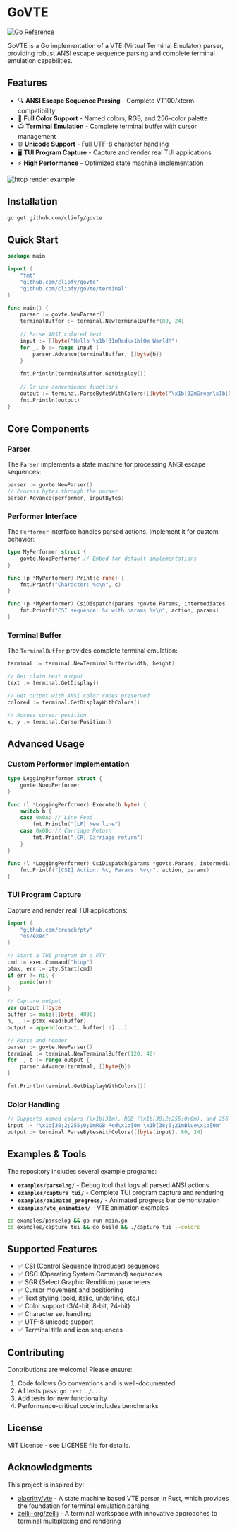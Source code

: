# GoVTE

[![Go Reference](https://pkg.go.dev/badge/github.com/cliofy/govte.svg)](https://pkg.go.dev/github.com/cliofy/govte)

GoVTE is a Go implementation of a VTE (Virtual Terminal Emulator) parser, providing robust ANSI escape sequence parsing and complete terminal emulation capabilities.

## Features

- 🔍 **ANSI Escape Sequence Parsing** - Complete VT100/xterm compatibility
- 🎨 **Full Color Support** - Named colors, RGB, and 256-color palette
- 📺 **Terminal Emulation** - Complete terminal buffer with cursor management
- 🌐 **Unicode Support** - Full UTF-8 character handling
- 🖥️ **TUI Program Capture** - Capture and render real TUI applications
- ⚡ **High Performance** - Optimized state machine implementation

![htop render example](./doc/pics/htop-render.png)

## Installation

```bash
go get github.com/cliofy/govte
```

## Quick Start

```go
package main

import (
    "fmt"
    "github.com/cliofy/govte"
    "github.com/cliofy/govte/terminal"
)

func main() {
    parser := govte.NewParser()
    terminalBuffer := terminal.NewTerminalBuffer(80, 24)
    
    // Parse ANSI colored text
    input := []byte("Hello \x1b[31mRed\x1b[0m World!")
    for _, b := range input {
        parser.Advance(terminalBuffer, []byte{b})
    }
    
    fmt.Println(terminalBuffer.GetDisplay())
    
    // Or use convenience functions
    output := terminal.ParseBytesWithColors([]byte("\x1b[32mGreen\x1b[0m"), 80, 24)
    fmt.Println(output)
}
```

## Core Components

### Parser

The `Parser` implements a state machine for processing ANSI escape sequences:

```go
parser := govte.NewParser()
// Process bytes through the parser
parser.Advance(performer, inputBytes)
```

### Performer Interface

The `Performer` interface handles parsed actions. Implement it for custom behavior:

```go
type MyPerformer struct {
    govte.NoopPerformer // Embed for default implementations
}

func (p *MyPerformer) Print(c rune) {
    fmt.Printf("Character: %c\n", c)
}

func (p *MyPerformer) CsiDispatch(params *govte.Params, intermediates []byte, ignore bool, action rune) {
    fmt.Printf("CSI sequence: %c with params %v\n", action, params)
}
```

### Terminal Buffer

The `TerminalBuffer` provides complete terminal emulation:

```go
terminal := terminal.NewTerminalBuffer(width, height)

// Get plain text output
text := terminal.GetDisplay()

// Get output with ANSI color codes preserved
colored := terminal.GetDisplayWithColors()

// Access cursor position
x, y := terminal.CursorPosition()
```

## Advanced Usage

### Custom Performer Implementation

```go
type LoggingPerformer struct {
    govte.NoopPerformer
}

func (l *LoggingPerformer) Execute(b byte) {
    switch b {
    case 0x0A: // Line Feed
        fmt.Println("[LF] New line")
    case 0x0D: // Carriage Return
        fmt.Println("[CR] Carriage return")
    }
}

func (l *LoggingPerformer) CsiDispatch(params *govte.Params, intermediates []byte, ignore bool, action rune) {
    fmt.Printf("[CSI] Action: %c, Params: %v\n", action, params)
}
```

### TUI Program Capture

Capture and render real TUI applications:

```go
import (
    "github.com/creack/pty"
    "os/exec"
)

// Start a TUI program in a PTY
cmd := exec.Command("htop")
ptmx, err := pty.Start(cmd)
if err != nil {
    panic(err)
}

// Capture output
var output []byte
buffer := make([]byte, 4096)
n, _ := ptmx.Read(buffer)
output = append(output, buffer[:n]...)

// Parse and render
parser := govte.NewParser()
terminal := terminal.NewTerminalBuffer(120, 40)
for _, b := range output {
    parser.Advance(terminal, []byte{b})
}

fmt.Println(terminal.GetDisplayWithColors())
```

### Color Handling

```go
// Supports named colors (\x1b[31m), RGB (\x1b[38;2;255;0;0m), and 256-color (\x1b[38;5;196m)
input := "\x1b[38;2;255;0;0mRGB Red\x1b[0m \x1b[38;5;21mBlue\x1b[0m"
output := terminal.ParseBytesWithColors([]byte(input), 80, 24)
```

## Examples & Tools

The repository includes several example programs:

- **`examples/parselog/`** - Debug tool that logs all parsed ANSI actions
- **`examples/capture_tui/`** - Complete TUI program capture and rendering
- **`examples/animated_progress/`** - Animated progress bar demonstration
- **`examples/vte_animation/`** - VTE animation examples

```bash
cd examples/parselog && go run main.go
cd examples/capture_tui && go build && ./capture_tui --colors
```

## Supported Features

- ✅ CSI (Control Sequence Introducer) sequences
- ✅ OSC (Operating System Command) sequences
- ✅ SGR (Select Graphic Rendition) parameters
- ✅ Cursor movement and positioning
- ✅ Text styling (bold, italic, underline, etc.)
- ✅ Color support (3/4-bit, 8-bit, 24-bit)
- ✅ Character set handling
- ✅ UTF-8 unicode support
- ✅ Terminal title and icon sequences

## Contributing

Contributions are welcome! Please ensure:

1. Code follows Go conventions and is well-documented
2. All tests pass: `go test ./...`
3. Add tests for new functionality
4. Performance-critical code includes benchmarks

## License

MIT License - see LICENSE file for details.

## Acknowledgments

This project is inspired by:

- [alacritty/vte](https://github.com/alacritty/vte) - A state machine based VTE parser in Rust, which provides the foundation for terminal emulation parsing
- [zellij-org/zellij](https://github.com/zellij-org/zellij) - A terminal workspace with innovative approaches to terminal multiplexing and rendering
